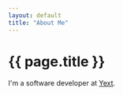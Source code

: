 ```yaml
---
layout: default
title: "About Me"
---
```

# {{ page.title }}
I'm a software developer at [Yext](https://www.yext.com).

